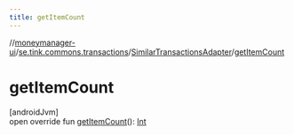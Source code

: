 ```yaml
---
title: getItemCount
---
```

//[moneymanager-ui](../../../index.html)/[se.tink.commons.transactions](../index.html)/[SimilarTransactionsAdapter](index.html)/[getItemCount](get-item-count.html)



# getItemCount



[androidJvm]\
open override fun [getItemCount](get-item-count.html)(): [Int](https://kotlinlang.org/api/latest/jvm/stdlib/kotlin/-int/index.html)




